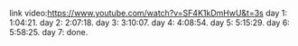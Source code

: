 link video:https://www.youtube.com/watch?v=SF4K1kDmHwU&t=3s
day 1:  1:04:21.
day 2:  2:07:18.
day 3:  3:10:07.
day 4:  4:08:54.
day 5:  5:15:29.
day 6:  5:58:25.
day 7: done.